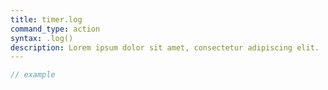 ```yaml
---
title: timer.log
command_type: action
syntax: .log()
description: Lorem ipsum dolor sit amet, consectetur adipiscing elit.
---
```


```javascript
// example
```